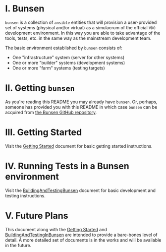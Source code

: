 # I. Bunsen
`bunsen` is a collection of `ansible` entities that will provision a 
user-provided set of systems (physical and/or virtual) as a simulacrum of the
official `VDO` development environment.  In this way you are able to take
advantage of the tools, tests, etc. in the same way as the mainstream
development team.

The basic environment established by `bunsen` consists of:
* One "infrastructure" system (server for other systems)
* One or more "builder" systems (development systems)
* One or more "farm" systems (testing targets)

# II. Getting `bunsen`
As you're reading this README you may already have `bunsen`.  Or, perhaps, 
someone has provided you with this README in which case `bunsen` can be 
acquired from [the Bunsen GitHub repository](https://github.com/dm-vdo/bunsen).

# III. Getting Started

Visit the [Getting Started](Getting_Started.md) document for basic getting started instructions.

# IV. Running Tests in a Bunsen environment

Visit the [BuildingAndTestingBunsen](BuildingAndTestingInBunsen.md) document for basic development and testing instructions.

# V. Future Plans

This document along with the [Getting Started](Getting_Started.md) and [BuildingAndTestingInBunsen](BuildingAndTestingInBunsen.md) are intended to provide a bare-bones level of detail.  A more detailed set of documents is in the works and will be available in the future.
